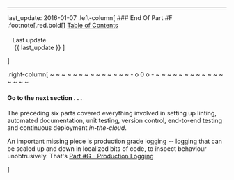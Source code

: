 ---
last_update: 2016-01-07
 .left-column[
    ### End Of Part #F
.footnote[.red.bold[] [
Table of Contents](./)
<br />
<br />&nbsp; &nbsp;Last update
<br />&nbsp; &nbsp; {{ last_update  }}
]
<!-- H -->]
.right-column[
~ ~ ~ ~ ~ ~ ~ ~ ~ ~ ~ ~ ~ ~ - o 0 o - ~ ~ ~ ~ ~ ~ ~ ~ ~ ~ ~ ~ ~ ~ ~ ~

#### Go to the next section . . . 

The preceding six parts covered everything involved in setting up linting, automated documentation, unit testing, version control, end-to-end testing and continuous deployment *in-the-cloud*.

An important missing piece is production grade logging -- logging that can be scaled up and down in localized bits of code, to inspect behaviour unobtrusively.  That's [Part #G - Production Logging](./?part=G)

<!-- B -->]
